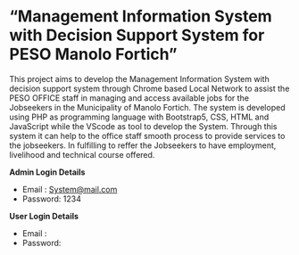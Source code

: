 # “Management Information System with Decision Support System for PESO Manolo Fortich”

This project aims to develop the Management Information System with decision support system through Chrome based Local Network to assist the PESO OFFICE staff in managing and access available jobs for the Jobseekers in the Municipality of Manolo Fortich. The system is developed using PHP as programming language with Bootstrap5, CSS, HTML and JavaScript while the VScode as tool to develop the System. Through this system it can help to the office staff smooth process to provide services to the jobseekers. In fulfilling to reffer the Jobseekers to have employment, livelihood and technical course offered.

**Admin Login Details**
* Email   : System@mail.com 
* Password: 1234

**User Login Details**

* Email   : 
* Password:

#

